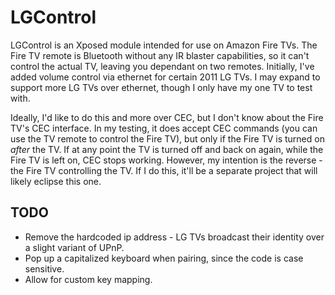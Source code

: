 LGControl
=========

LGControl is an Xposed module intended for use on Amazon Fire TVs.  The Fire TV remote is Bluetooth
without any IR blaster capabilities, so it can't control the actual TV, leaving you dependant on two
remotes.  Initially, I've added volume control via ethernet for certain 2011 LG TVs.  I may expand
to support more LG TVs over ethernet, though I only have my one TV to test with.

Ideally, I'd like to do this and more over CEC, but I don't know about the Fire TV's CEC interface.
In my testing, it does accept CEC commands (you can use the TV remote to control the Fire TV), but
only if the Fire TV is turned on *after* the TV.  If at any point the TV is turned off and back on
again, while the Fire TV is left on, CEC stops working.  However, my intention is the reverse - the
Fire TV controlling the TV.  If I do this, it'll be a separate project that will likely eclipse this
one.

TODO
----
- Remove the hardcoded ip address - LG TVs broadcast their identity over a slight variant of UPnP.
- Pop up a capitalized keyboard when pairing, since the code is case sensitive.
- Allow for custom key mapping.
